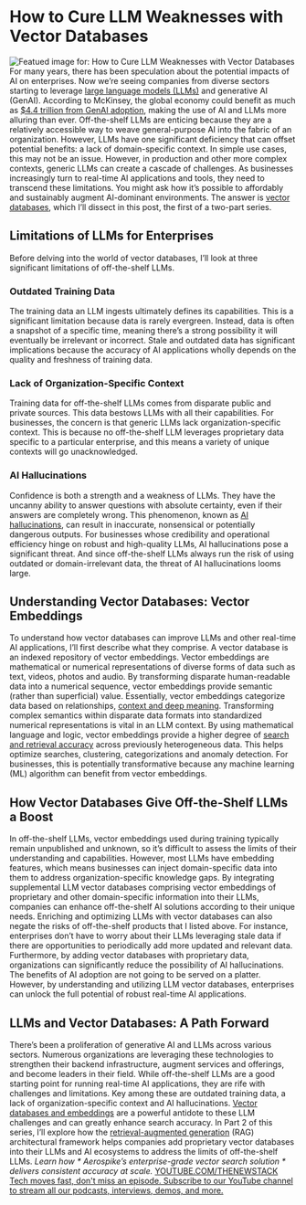 # How to Cure LLM Weaknesses with Vector Databases
![Featued image for: How to Cure LLM Weaknesses with Vector Databases](https://cdn.thenewstack.io/media/2024/04/7ba34879-vector-db-cure-llm-weakness-1024x576.jpg)
For many years, there has been speculation about the potential impacts of AI on enterprises. Now we’re seeing companies from diverse sectors starting to leverage
[large language models (LLMs)](https://thenewstack.io/llm/) and generative AI (GenAI). According to McKinsey, the global economy could benefit as much as [$4.4 trillion from GenAI adoption](https://www.mckinsey.com/capabilities/mckinsey-digital/our-insights/the-economic-potential-of-generative-ai-the-next-productivity-frontier#key-insights), making the use of AI and LLMs more alluring than ever.
Off-the-shelf LLMs are enticing because they are a relatively accessible way to weave general-purpose AI into the fabric of an organization. However, LLMs have one significant deficiency that can offset potential benefits: a lack of domain-specific context. In simple use cases, this may not be an issue. However, in production and other more complex contexts, generic LLMs can create a cascade of challenges.
As businesses increasingly turn to real-time AI applications and tools, they need to transcend these limitations. You might ask how it’s possible to affordably and sustainably augment AI-dominant environments. The answer is
[vector databases](https://aerospike.com/products/vector-database-search-llm/), which I’ll dissect in this post, the first of a two-part series.
## Limitations of LLMs for Enterprises
Before delving into the world of vector databases, I’ll look at three significant limitations of off-the-shelf LLMs.
### Outdated Training Data
The training data an LLM ingests ultimately defines its capabilities. This is a significant limitation because data is rarely evergreen. Instead, data is often a snapshot of a specific time, meaning there’s a strong possibility it will eventually be irrelevant or incorrect.
Stale and outdated data has significant implications because the accuracy of AI applications wholly depends on the quality and freshness of training data.
### Lack of Organization-Specific Context
Training data for off-the-shelf LLMs comes from disparate public and private sources. This data bestows LLMs with all their capabilities. For businesses, the concern is that generic LLMs lack organization-specific context. This is because no off-the-shelf LLM leverages proprietary data specific to a particular enterprise, and this means a variety of unique contexts will go unacknowledged.
### AI Hallucinations
Confidence is both a strength and a weakness of LLMs. They have the uncanny ability to answer questions with absolute certainty, even if their answers are completely wrong. This phenomenon, known as
[AI hallucinations](https://thenewstack.io/how-to-reduce-the-hallucinations-from-large-language-models/), can result in inaccurate, nonsensical or potentially dangerous outputs.
For businesses whose credibility and operational efficiency hinge on robust and high-quality LLMs, AI hallucinations pose a significant threat. And since off-the-shelf LLMs always run the risk of using outdated or domain-irrelevant data, the threat of AI hallucinations looms large.
## Understanding Vector Databases: Vector Embeddings
To understand how vector databases can improve LLMs and other real-time AI applications, I’ll first describe what they comprise.
A vector database is an indexed repository of vector embeddings. Vector embeddings are mathematical or numerical representations of diverse forms of data such as text, videos, photos and audio. By transforming disparate human-readable data into a numerical sequence, vector embeddings provide semantic (rather than superficial) value. Essentially, vector embeddings categorize data based on relationships,
[context and deep meaning](https://aerospike.com/blog/contextual-ai-enhancements/).
Transforming complex semantics within disparate data formats into standardized numerical representations is vital in an LLM context. By using mathematical language and logic, vector embeddings provide a higher degree of
[search and retrieval accuracy](https://thenewstack.io/vector-search-what-you-need-to-know-before-getting-started/) across previously heterogeneous data. This helps optimize searches, clustering, categorizations and anomaly detection. For businesses, this is potentially transformative because any machine learning (ML) algorithm can benefit from vector embeddings.
## How Vector Databases Give Off-the-Shelf LLMs a Boost
In off-the-shelf LLMs, vector embeddings used during training typically remain unpublished and unknown, so it’s difficult to assess the limits of their understanding and capabilities. However, most LLMs have embedding features, which means businesses can inject domain-specific data into them to address organization-specific knowledge gaps. By integrating supplemental LLM vector databases comprising vector embeddings of proprietary and other domain-specific information into their LLMs, companies can enhance off-the-shelf AI solutions according to their unique needs.
Enriching and optimizing LLMs with vector databases can also negate the risks of off-the-shelf products that I listed above.
For instance, enterprises don’t have to worry about their LLMs leveraging stale data if there are opportunities to periodically add more updated and relevant data. Furthermore, by adding vector databases with proprietary data, organizations can significantly reduce the possibility of AI hallucinations.
The benefits of AI adoption are not going to be served on a platter. However, by understanding and utilizing LLM vector databases, enterprises can unlock the full potential of robust real-time AI applications.
## LLMs and Vector Databases: A Path Forward
There’s been a proliferation of generative AI and LLMs across various sectors. Numerous organizations are leveraging these technologies to strengthen their backend infrastructure, augment services and offerings, and become leaders in their field. While off-the-shelf LLMs are a good starting point for running real-time AI applications, they are rife with challenges and limitations. Key among these are outdated training data, a lack of organization-specific context and AI hallucinations.
[Vector databases and embeddings](https://aerospike.com/products/vector-database-search-llm/) are a powerful antidote to these LLM challenges and can greatly enhance search accuracy.
In Part 2 of this series, I’ll explore how the
[retrieval-augmented generation](https://thenewstack.io/retrieval-augmented-generation-for-llms/) (RAG) architectural framework helps companies add proprietary vector databases into their LLMs and AI ecosystems to address the limits of off-the-shelf LLMs. *Learn how * *Aerospike’s enterprise-grade vector search solution* * delivers consistent accuracy at scale.* [
YOUTUBE.COM/THENEWSTACK
Tech moves fast, don't miss an episode. Subscribe to our YouTube
channel to stream all our podcasts, interviews, demos, and more.
](https://youtube.com/thenewstack?sub_confirmation=1)